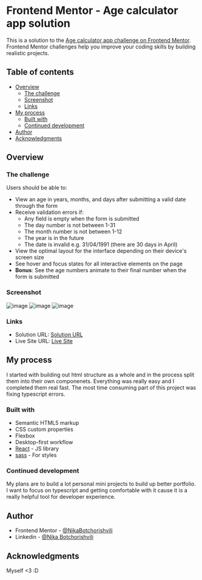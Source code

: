 # Frontend Mentor - Age calculator app solution

This is a solution to the [Age calculator app challenge on Frontend Mentor](https://www.frontendmentor.io/challenges/age-calculator-app-dF9DFFpj-Q). 
Frontend Mentor challenges help you improve your coding skills by building realistic projects. 

## Table of contents

- [Overview](#overview)
  - [The challenge](#the-challenge)
  - [Screenshot](#screenshot)
  - [Links](#links)
- [My process](#my-process)
  - [Built with](#built-with)
  - [Continued development](#continued-development)
- [Author](#author)
- [Acknowledgments](#acknowledgments)



## Overview

### The challenge

Users should be able to:

- View an age in years, months, and days after submitting a valid date through the form
- Receive validation errors if:
  - Any field is empty when the form is submitted
  - The day number is not between 1-31
  - The month number is not between 1-12
  - The year is in the future
  - The date is invalid e.g. 31/04/1991 (there are 30 days in April)
- View the optimal layout for the interface depending on their device's screen size
- See hover and focus states for all interactive elements on the page
- **Bonus**: See the age numbers animate to their final number when the form is submitted

### Screenshot

![image](https://user-images.githubusercontent.com/58900787/236045723-bff12200-5815-4e1d-a6de-e370bf80e81b.png)
![image](https://user-images.githubusercontent.com/58900787/236045819-32f2157c-1d1c-4ff6-8b37-01a4bdd29440.png)
![image](https://user-images.githubusercontent.com/58900787/236045896-7a07ba47-3838-4ad8-9eaa-b8dd98a20488.png)

### Links

- Solution URL: [Solution URL](https://www.frontendmentor.io/solutions/age-calculator-app-using-sass-and-reactjs-r-OgrC__Cq)
- Live Site URL: [Live Site](https://age-calculator-b3vt.vercel.app/)

## My process

I started with building out html structure as a whole and in the process split them into their own componenets. Everything was really easy and I completed
them real fast. The most time consuming part of this project was fixing typescript errors.

### Built with

- Semantic HTML5 markup
- CSS custom properties
- Flexbox
- Desktop-first workflow
- [React](https://reactjs.org/) - JS library
- [sass](https://sass-lang.com/) - For styles



### Continued development

My plans are to build a lot personal mini projects to build up better portfolio. I want to focus on typescript and getting comfortable with it cause it is
a really helpful tool for developer experience. 


## Author

- Frontend Mentor - [@NikaBotchorishvili](https://www.frontendmentor.io/profile/NikaBotchorishvili)
- Linkedin - [@Nika Botchorishvili](https://www.linkedin.com/in/nika-botchorishvili-a27b09234/)


## Acknowledgments

Myself <3 :D
